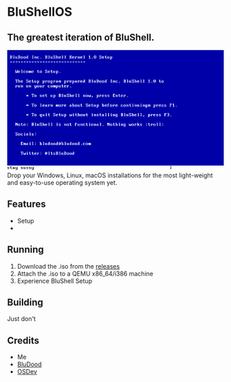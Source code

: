 # BluShellOS
## The greatest iteration of BluShell.
![](screen.png)
Drop your Windows, Linux, macOS installations for the most light-weight and easy-to-use operating system yet.
## Features
* Setup
* 

## Running
1. Download the .iso from the [releases]()
2. Attach the .iso to a QEMU x86_64/i386 machine
3. Experience BluShell Setup

## Building
Just don't

## Credits
* Me
* [BluDood](https://bludood.com)
* [OSDev](https://wiki.osdev.org)
